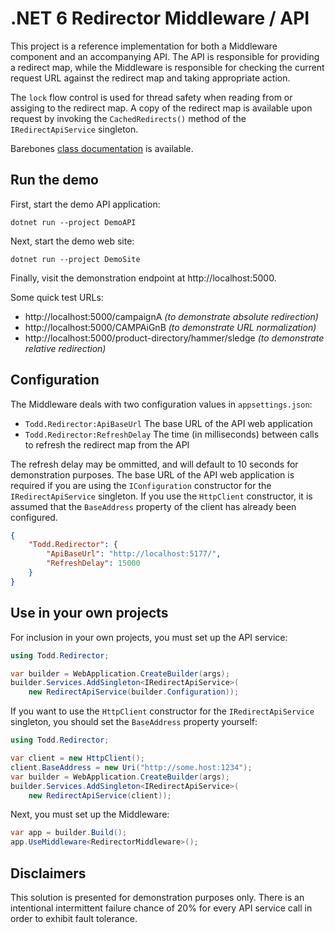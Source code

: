 # .NET 6 Redirector Middleware / API

This project is a reference implementation for both a Middleware component and
an accompanying API. The API is responsible for providing a redirect map, while
the Middleware is responsible for checking the current request URL against the
redirect map and taking appropriate action.

The `lock` flow control is used for thread safety when reading from or assiging
to the redirect map. A copy of the redirect map is available upon request by
invoking the `CachedRedirects()` method of the `IRedirectApiService` singleton.

Barebones [class documentation] is available.

## Run the demo

First, start the demo API application:

```shell
dotnet run --project DemoAPI
```

Next, start the demo web site:

```shell
dotnet run --project DemoSite
```

Finally, visit the demonstration endpoint at http://localhost:5000.

Some quick test URLs:

- http://localhost:5000/campaignA
  *(to demonstrate absolute redirection)*
- http://localhost:5000/CAMPAiGnB
  *(to demonstrate URL normalization)*
- http://localhost:5000/product-directory/hammer/sledge
  *(to demonstrate relative redirection)*

## Configuration

The Middleware deals with two configuration values in `appsettings.json`:

- `Todd.Redirector:ApiBaseUrl` The base URL of the API web application
- `Todd.Redirector:RefreshDelay` The time (in milliseconds) between calls to
  refresh the redirect map from the API

The refresh delay may be ommitted, and will default to 10 seconds for
demonstration purposes. The base URL of the API web application is required if
you are using the `IConfiguration` constructor for the `IRedirectApiService`
singleton. If you use the `HttpClient` constructor, it is assumed that the
`BaseAddress` property of the client has already been configured.

```json
{
	"Todd.Redirector": {
		"ApiBaseUrl": "http://localhost:5177/",
		"RefreshDelay": 15000
	}
}
```

## Use in your own projects

For inclusion in your own projects, you must set up the API service:

```csharp
using Todd.Redirector;

var builder = WebApplication.CreateBuilder(args);
builder.Services.AddSingleton<IRedirectApiService>(
	new RedirectApiService(builder.Configuration));
```

If you want to use the `HttpClient` constructor for the `IRedirectApiService`
singleton, you should set the `BaseAddress` property yourself:

```csharp
using Todd.Redirector;

var client = new HttpClient();
client.BaseAddress = new Uri("http://some.host:1234");
var builder = WebApplication.CreateBuilder(args);
builder.Services.AddSingleton<IRedirectApiService>(
	new RedirectApiService(client));
```

Next, you must set up the Middleware:

```csharp
var app = builder.Build();
app.UseMiddleware<RedirectorMiddleware>();
```

## Disclaimers

This solution is presented for demonstration purposes only. There is an
intentional intermittent failure chance of 20% for every API service call in
order to exhibit fault tolerance.


[class documentation]: https://haliphax.github.io/dn6-redirector/api/Todd.Redirector.html
